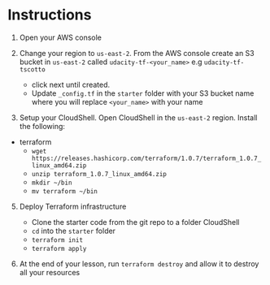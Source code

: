 # Instructions
1. Open your AWS console

2. Change your region to `us-east-2`. From the AWS console create an S3 bucket in `us-east-2` called `udacity-tf-<your_name>` e.g `udacity-tf-tscotto`
    - click next until created.
    - Update `_config.tf` in the `starter` folder with your S3 bucket name where you will replace `<your_name>` with your name

4. Setup your CloudShell. Open CloudShell in the `us-east-2` region. Install the following:

- terraform
    - `wget https://releases.hashicorp.com/terraform/1.0.7/terraform_1.0.7_linux_amd64.zip`
    - `unzip terraform_1.0.7_linux_amd64.zip`
    - `mkdir ~/bin`
    - `mv terraform ~/bin`

5. Deploy Terraform infrastructure
    - Clone the starter code from the git repo to a folder CloudShell
    - `cd` into the `starter` folder
    - `terraform init`
    - `terraform apply`

6. At the end of your lesson, run `terraform destroy` and allow it to destroy all your resources